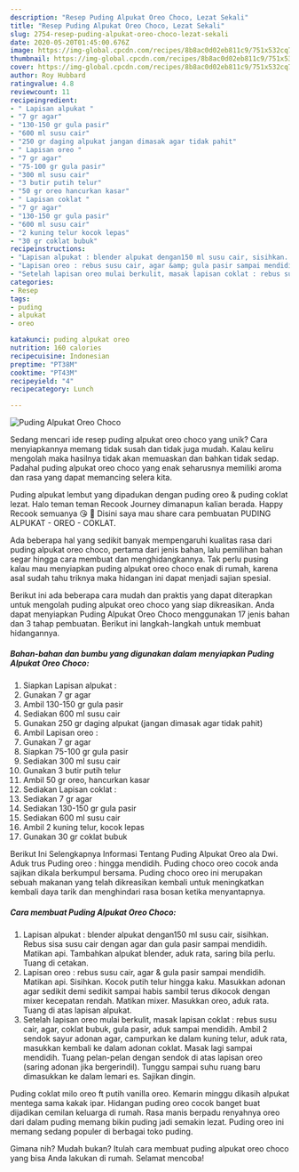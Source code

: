 ```yaml
---
description: "Resep Puding Alpukat Oreo Choco, Lezat Sekali"
title: "Resep Puding Alpukat Oreo Choco, Lezat Sekali"
slug: 2754-resep-puding-alpukat-oreo-choco-lezat-sekali
date: 2020-05-20T01:45:00.676Z
image: https://img-global.cpcdn.com/recipes/8b8ac0d02eb811c9/751x532cq70/puding-alpukat-oreo-choco-foto-resep-utama.jpg
thumbnail: https://img-global.cpcdn.com/recipes/8b8ac0d02eb811c9/751x532cq70/puding-alpukat-oreo-choco-foto-resep-utama.jpg
cover: https://img-global.cpcdn.com/recipes/8b8ac0d02eb811c9/751x532cq70/puding-alpukat-oreo-choco-foto-resep-utama.jpg
author: Roy Hubbard
ratingvalue: 4.8
reviewcount: 11
recipeingredient:
- " Lapisan alpukat "
- "7 gr agar"
- "130-150 gr gula pasir"
- "600 ml susu cair"
- "250 gr daging alpukat jangan dimasak agar tidak pahit"
- " Lapisan oreo "
- "7 gr agar"
- "75-100 gr gula pasir"
- "300 ml susu cair"
- "3 butir putih telur"
- "50 gr oreo hancurkan kasar"
- " Lapisan coklat "
- "7 gr agar"
- "130-150 gr gula pasir"
- "600 ml susu cair"
- "2 kuning telur kocok lepas"
- "30 gr coklat bubuk"
recipeinstructions:
- "Lapisan alpukat : blender alpukat dengan150 ml susu cair, sisihkan. Rebus sisa susu cair dengan agar dan gula pasir sampai mendidih. Matikan api. Tambahkan alpukat blender, aduk rata, saring bila perlu. Tuang di cetakan."
- "Lapisan oreo : rebus susu cair, agar &amp; gula pasir sampai mendidih. Matikan api. Sisihkan. Kocok putih telur hingga kaku. Masukkan adonan agar sedikit demi sedikit sampai habis sambil terus dikocok dengan mixer kecepatan rendah. Matikan mixer. Masukkan oreo, aduk rata. Tuang di atas lapisan alpukat."
- "Setelah lapisan oreo mulai berkulit, masak lapisan coklat : rebus susu cair, agar, coklat bubuk, gula pasir, aduk sampai mendidih. Ambil 2 sendok sayur adonan agar, campurkan ke dalam kuning telur, aduk rata, masukkan kembali ke dalam adonan coklat. Masak lagi sampai mendidih. Tuang pelan-pelan dengan sendok di atas lapisan oreo (saring adonan jika bergerindil). Tunggu sampai suhu ruang baru dimasukkan ke dalam lemari es. Sajikan dingin."
categories:
- Resep
tags:
- puding
- alpukat
- oreo

katakunci: puding alpukat oreo 
nutrition: 160 calories
recipecuisine: Indonesian
preptime: "PT38M"
cooktime: "PT43M"
recipeyield: "4"
recipecategory: Lunch

---
```



![Puding Alpukat Oreo Choco](https://img-global.cpcdn.com/recipes/8b8ac0d02eb811c9/751x532cq70/puding-alpukat-oreo-choco-foto-resep-utama.jpg)

Sedang mencari ide resep puding alpukat oreo choco yang unik? Cara menyiapkannya memang tidak susah dan tidak juga mudah. Kalau keliru mengolah maka hasilnya tidak akan memuaskan dan bahkan tidak sedap. Padahal puding alpukat oreo choco yang enak seharusnya memiliki aroma dan rasa yang dapat memancing selera kita.

Puding alpukat lembut yang dipadukan dengan puding oreo &amp; puding coklat lezat. Halo teman teman Recook Journey dimanapun kalian berada. Happy Recook semuanya 😘 🌸 Disini saya mau share cara pembuatan PUDING ALPUKAT - OREO - COKLAT.

Ada beberapa hal yang sedikit banyak mempengaruhi kualitas rasa dari puding alpukat oreo choco, pertama dari jenis bahan, lalu pemilihan bahan segar hingga cara membuat dan menghidangkannya. Tak perlu pusing kalau mau menyiapkan puding alpukat oreo choco enak di rumah, karena asal sudah tahu triknya maka hidangan ini dapat menjadi sajian spesial.


Berikut ini ada beberapa cara mudah dan praktis yang dapat diterapkan untuk mengolah puding alpukat oreo choco yang siap dikreasikan. Anda dapat menyiapkan Puding Alpukat Oreo Choco menggunakan 17 jenis bahan dan 3 tahap pembuatan. Berikut ini langkah-langkah untuk membuat hidangannya.

<!--inarticleads1-->

##### Bahan-bahan dan bumbu yang digunakan dalam menyiapkan Puding Alpukat Oreo Choco:

1. Siapkan  Lapisan alpukat :
1. Gunakan 7 gr agar
1. Ambil 130-150 gr gula pasir
1. Sediakan 600 ml susu cair
1. Gunakan 250 gr daging alpukat (jangan dimasak agar tidak pahit)
1. Ambil  Lapisan oreo :
1. Gunakan 7 gr agar
1. Siapkan 75-100 gr gula pasir
1. Sediakan 300 ml susu cair
1. Gunakan 3 butir putih telur
1. Ambil 50 gr oreo, hancurkan kasar
1. Sediakan  Lapisan coklat :
1. Sediakan 7 gr agar
1. Sediakan 130-150 gr gula pasir
1. Sediakan 600 ml susu cair
1. Ambil 2 kuning telur, kocok lepas
1. Gunakan 30 gr coklat bubuk


Berikut Ini Selengkapnya Informasi Tentang Puding Alpukat Oreo ala Dwi. Aduk trus Puding oreo : hingga mendidih. Puding choco oreo cocok anda sajikan dikala berkumpul bersama. Puding choco oreo ini merupakan sebuah makanan yang telah dikreasikan kembali untuk meningkatkan kembali daya tarik dan menghindari rasa bosan ketika menyantapnya. 

<!--inarticleads2-->

##### Cara membuat Puding Alpukat Oreo Choco:

1. Lapisan alpukat : blender alpukat dengan150 ml susu cair, sisihkan. Rebus sisa susu cair dengan agar dan gula pasir sampai mendidih. Matikan api. Tambahkan alpukat blender, aduk rata, saring bila perlu. Tuang di cetakan.
1. Lapisan oreo : rebus susu cair, agar &amp; gula pasir sampai mendidih. Matikan api. Sisihkan. Kocok putih telur hingga kaku. Masukkan adonan agar sedikit demi sedikit sampai habis sambil terus dikocok dengan mixer kecepatan rendah. Matikan mixer. Masukkan oreo, aduk rata. Tuang di atas lapisan alpukat.
1. Setelah lapisan oreo mulai berkulit, masak lapisan coklat : rebus susu cair, agar, coklat bubuk, gula pasir, aduk sampai mendidih. Ambil 2 sendok sayur adonan agar, campurkan ke dalam kuning telur, aduk rata, masukkan kembali ke dalam adonan coklat. Masak lagi sampai mendidih. Tuang pelan-pelan dengan sendok di atas lapisan oreo (saring adonan jika bergerindil). Tunggu sampai suhu ruang baru dimasukkan ke dalam lemari es. Sajikan dingin.


Puding coklat milo oreo ft putih vanilla oreo. Kemarin minggu dikasih alpukat mentega sama kakak ipar. Hidangan puding oreo cocok banget buat dijadikan cemilan keluarga di rumah. Rasa manis berpadu renyahnya oreo dari dalam puding memang bikin puding jadi semakin lezat. Puding oreo ini memang sedang populer di berbagai toko puding. 

Gimana nih? Mudah bukan? Itulah cara membuat puding alpukat oreo choco yang bisa Anda lakukan di rumah. Selamat mencoba!
